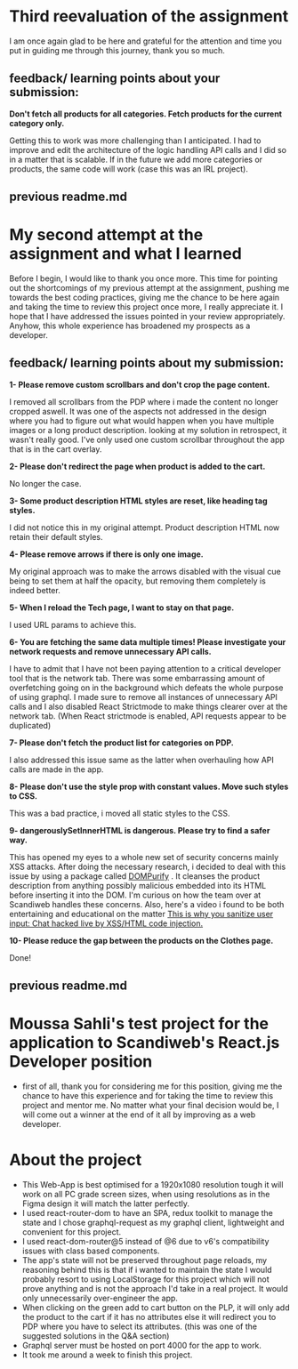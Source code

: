 # Third reevaluation of the assignment
I am once again glad to be here and grateful for the attention and time you put in guiding me through this journey, thank you so much.
## feedback/ learning points about your submission:

**Don't fetch all products for all categories. Fetch products for the current category only.**

Getting this to work was more challenging than I anticipated. I had to improve and edit the architecture of the logic handling API calls and I did so in a matter that is scalable. If in the future we add more categories or products, the same code will work (case this was an IRL project).

## previous readme.md 
# My second attempt at the assignment and what I learned
Before I begin, I would like to thank you once more. This time for pointing out the shortcomings of my previous attempt at the assignment, pushing me towards the best coding practices, giving me the chance to be here again and taking the time to review this project once more, I really appreciate it. I hope that I have addressed the issues pointed in your review appropriately. Anyhow, this whole experience has broadened my prospects as a developer.

## feedback/ learning points about my submission:

**1- Please remove custom scrollbars and don't crop the page content.**

I removed all scrollbars from the PDP where i made the content no longer cropped aswell. It was one of the aspects not addressed in the design where you had to figure out what would happen when you have multiple images or a long product description. looking at my solution in retrospect, it wasn't really good. I've only used one custom scrollbar throughout the app that is in the cart overlay.

**2- Please don't redirect the page when product is added to the cart.**

No longer the case.

**3- Some product description HTML styles are reset, like heading tag styles.**

I did not notice this in my original attempt. Product description HTML now retain their default styles.

**4- Please remove arrows if there is only one image.**

My original approach was to make the arrows disabled with the visual cue being to set them at half the opacity, but removing them completely is indeed better.

**5- When I reload the Tech page, I want to stay on that page.**

I used URL params to achieve this.

**6- You are fetching the same data multiple times! Please investigate your network requests and remove unnecessary API calls.**

I have to admit that I have not been paying attention to a critical developer tool that is the network tab. There was some embarrassing amount of overfetching going on in the background which defeats the whole purpose of using graphql. I made sure to remove all instances of unnecessary API calls and I also disabled React Strictmode to make things clearer over at the network tab. (When React strictmode is enabled, API requests appear to be duplicated)

**7- Please don't fetch the product list for categories on PDP.**

I also addressed this issue same as the latter when overhauling how API calls are made in the app.

**8- Please don't use the style prop with constant values. Move such styles to CSS.**

This was a bad practice, i moved all static styles to the CSS.

**9- dangerouslySetInnerHTML is dangerous. Please try to find a safer way.**

This has opened my eyes to a whole new set of security concerns mainly XSS attacks. After doing the necessary research, i decided to deal with this issue by using a package called <a href="https://github.com/cure53/DOMPurify" target="_blank">DOMPurify</a>
. It cleanses the product description from anything possibly malicious embedded into its HTML before inserting it into the DOM. I'm curious on how the team over at Scandiweb handles these concerns. Also, here's a video i found to be both entertaining and educational on the matter <a href="https://www.youtube.com/watch?v=2GtbY1XWGlQ&t=206s" target="_blank">This is why you sanitize user input: Chat hacked live by XSS/HTML code injection.</a>

**10- Please reduce the gap between the products on the Clothes page.**

Done!

## previous readme.md 

# Moussa Sahli's test project for the application to Scandiweb's React.js Developer position 
* first of all, thank you for considering me for this position, giving me the chance to have this experience and for taking the time to review this project and mentor me. No matter what your final decision would be, I will come out a winner at the end of it all by improving as a web developer.

# About the project
* This Web-App is best optimised for a 1920x1080 resolution tough it will work on all PC grade screen sizes, when using resolutions as in the Figma design it will match the latter perfectly. 
* I used react-router-dom to have an SPA, redux toolkit to manage the state and I chose graphql-request as my graphql client, lightweight and convenient for this project.
* I used react-dom-router@5 instead of @6 due to v6's compatibility issues with class based components.
* The app's state will not be preserved throughout page reloads, my reasoning behind this is that if i wanted to maintain the state I would probably resort to using LocalStorage for this project which will not prove anything and is not the approach I'd take in a real project. It would only unnecessarily over-engineer the app. 
* When clicking on the green add to cart button on the PLP, it will only add the product to the cart if it has no attributes else it will redirect you to PDP where you have to select its attributes. (this was one of the suggested solutions in the Q&A section)
* Graphql server must be hosted on port 4000 for the app to work. 
* It took me around a week to finish this project.

